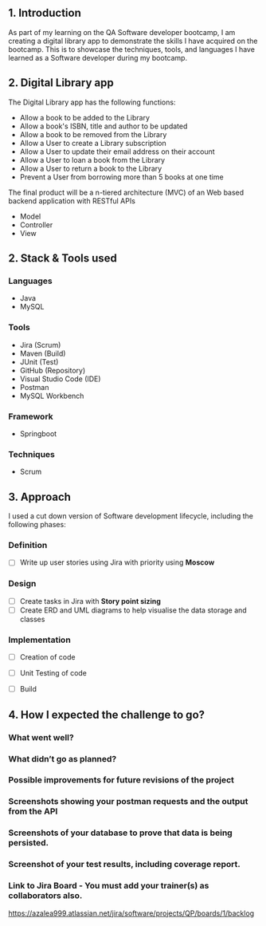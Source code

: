 ## 1. Introduction
As part of my learning on the QA Software developer	bootcamp, I am creating a digital library app to demonstrate the skills I have acquired on the bootcamp. This is to showcase the techniques, tools, and languages I have learned as a Software developer during my bootcamp.

## 2. Digital Library app 
The Digital Library app has the following functions:
 - Allow a book to be added to the Library
 - Allow a book's ISBN, title and author to be updated
 - Allow a book to be removed from the Library
 - Allow a User to create a Library subscription
 - Allow a User to update their email address on their account
 - Allow a User to loan a book from the Library
 - Allow a User to return a book to the Library
 - Prevent a User from borrowing more than 5 books at one time
 
 
The final product will be a n-tiered architecture (MVC) of an Web based backend application with RESTful APIs
 - Model
 - Controller
 - View

## 2. Stack & Tools used

### Languages
 - Java
 - MySQL

### Tools
 - Jira (Scrum)
 - Maven (Build)
 - JUnit (Test)
 - GitHub (Repository)
 - Visual Studio Code (IDE)
 - Postman
 - MySQL Workbench
 
### Framework
 - Springboot 

### Techniques
 - Scrum 

## 3. Approach
I used a cut down version of Software development lifecycle, including the following phases:

### Definition
 - [ ] Write up user stories using Jira with priority using **Moscow** 
### Design
 - [ ] Create tasks in Jira with **Story point sizing**
 - [ ] Create ERD and UML diagrams to help visualise the data storage and classes
### Implementation
 - [ ] Creation of code
 - [ ] Unit Testing of code
 - [ ] Build



## 4. How I expected the challenge to go?


### What went well?


### What didn’t go as planned?


### Possible improvements for future revisions of the project


### Screenshots showing your postman requests and the output from the API


### Screenshots of your database to prove that data is being persisted.


### Screenshot of your test results, including coverage report.


### 	Link to Jira Board - You must add your trainer(s) as collaborators also.

https://azalea999.atlassian.net/jira/software/projects/QP/boards/1/backlog

